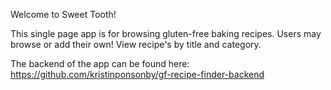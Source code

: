 Welcome to Sweet Tooth! 

This single page app is for browsing gluten-free baking recipes. Users may browse or add their own! View recipe's by title and category. 

The backend of the app can be found here: https://github.com/kristinponsonby/gf-recipe-finder-backend

